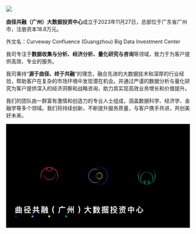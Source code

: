 ![](cc_logo.gif)

**曲径共融（广州）大数据投资中心**成立于2023年11月27日，总部位于广东省广州市，注册资本18.8万元。

外文名：Curveway Confluence (Guangzhou) Big Data Investment Center

我司专注于**数据收集与分析、经济分析、量化研究与咨询**等领域，致力于为客户提供高效、专业的服务。

我司秉持“**源于曲径、终于共融**”的理念，融合先进的大数据技术和深厚的行业经验，帮助客户在复杂的市场环境中发现潜在机会。并通过严谨的数据分析与量化研究为客户提供深入的经济洞察和战略咨询，助力其实现高效业务增长和价值提升。

我们的团队由一群富有激情和创造力的专业人士组成，涵盖数据科学、经济学、金融学等多个领域。我们将持续创新，不断提升服务质量，与客户携手共进，共创美好未来。

![](cc_logo_still.jpg)
